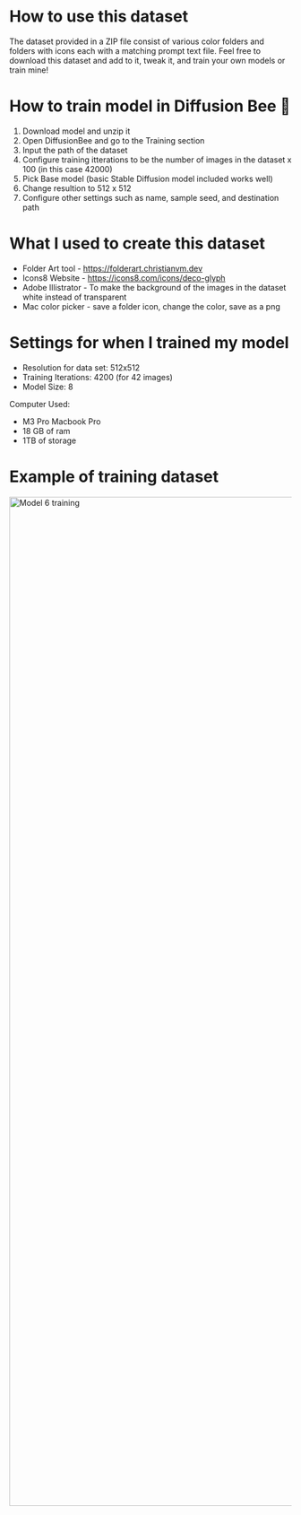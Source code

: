 # How to use this dataset
The dataset provided in a ZIP file consist of various color folders and folders with icons each with a matching prompt text file. Feel free to download this dataset and add to it, tweak it, and train your own models or train mine!

# How to train model in Diffusion Bee 🐝
1) Download model and unzip it
2) Open DiffusionBee and go to the Training section
3) Input the path of the dataset
4) Configure training itterations to be the number of images in the dataset x 100 (in this case 42000)
5) Pick Base model (basic Stable Diffusion model included works well)
6) Change resultion to 512 x 512
7) Configure other settings such as name, sample seed, and destination path

# What I used to create this dataset

- Folder Art tool - https://folderart.christianvm.dev
- Icons8 Website - https://icons8.com/icons/deco-glyph
- Adobe Illistrator - To make the background of the images in the dataset white instead of transparent
- Mac color picker - save a folder icon, change the color, save as a png

# Settings for when I trained my model
- Resolution for data set: 512x512
- Training Iterations: 4200 (for 42 images)
- Model Size: 8

Computer Used:

- M3 Pro Macbook Pro
- 18 GB of ram
- 1TB of storage

# Example of training dataset
<img width="1800" alt="Model 6 training" src="https://github.com/user-attachments/assets/7663d1fb-e853-4b51-9dc1-cf58080d042b" />
